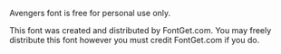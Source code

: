 Avengers font is free for personal use only.

This font was created and distributed by FontGet.com. You may freely distribute this font however you must credit FontGet.com if you do.